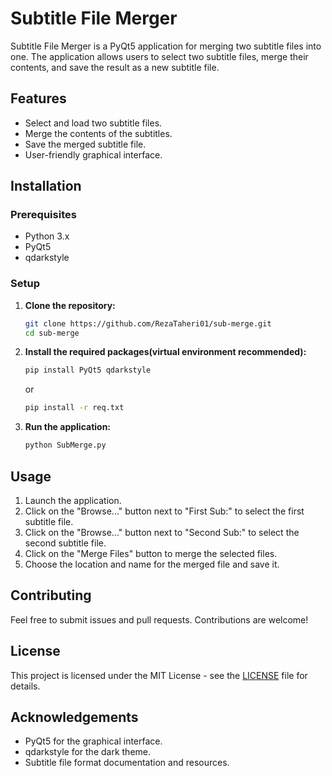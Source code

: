 # Subtitle File Merger

Subtitle File Merger is a PyQt5 application for merging two subtitle files into one. The application allows users to select two subtitle files, merge their contents, and save the result as a new subtitle file.

## Features

- Select and load two subtitle files.
- Merge the contents of the subtitles.
- Save the merged subtitle file.
- User-friendly graphical interface.

## Installation

### Prerequisites

- Python 3.x
- PyQt5
- qdarkstyle

### Setup

1. **Clone the repository:**
    ```bash
    git clone https://github.com/RezaTaheri01/sub-merge.git
    cd sub-merge
    ```

2. **Install the required packages(virtual environment recommended):**
    ```bash
    pip install PyQt5 qdarkstyle
    ```

    or

    ```bash
    pip install -r req.txt
    ```

3. **Run the application:**
    ```bash
    python SubMerge.py
    ```

## Usage

1. Launch the application.
2. Click on the "Browse..." button next to "First Sub:" to select the first subtitle file.
3. Click on the "Browse..." button next to "Second Sub:" to select the second subtitle file.
4. Click on the "Merge Files" button to merge the selected files.
5. Choose the location and name for the merged file and save it.

## Contributing

Feel free to submit issues and pull requests. Contributions are welcome!

## License

This project is licensed under the MIT License - see the [LICENSE](LICENSE) file for details.

## Acknowledgements

- PyQt5 for the graphical interface.
- qdarkstyle for the dark theme.
- Subtitle file format documentation and resources.
